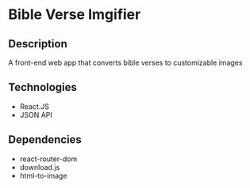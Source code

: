# Bible Verse Imgifier

## Description
A front-end web app that converts bible verses to customizable images

## Technologies
- React.JS
- JSON API

## Dependencies
- react-router-dom
- download.js
- html-to-image

